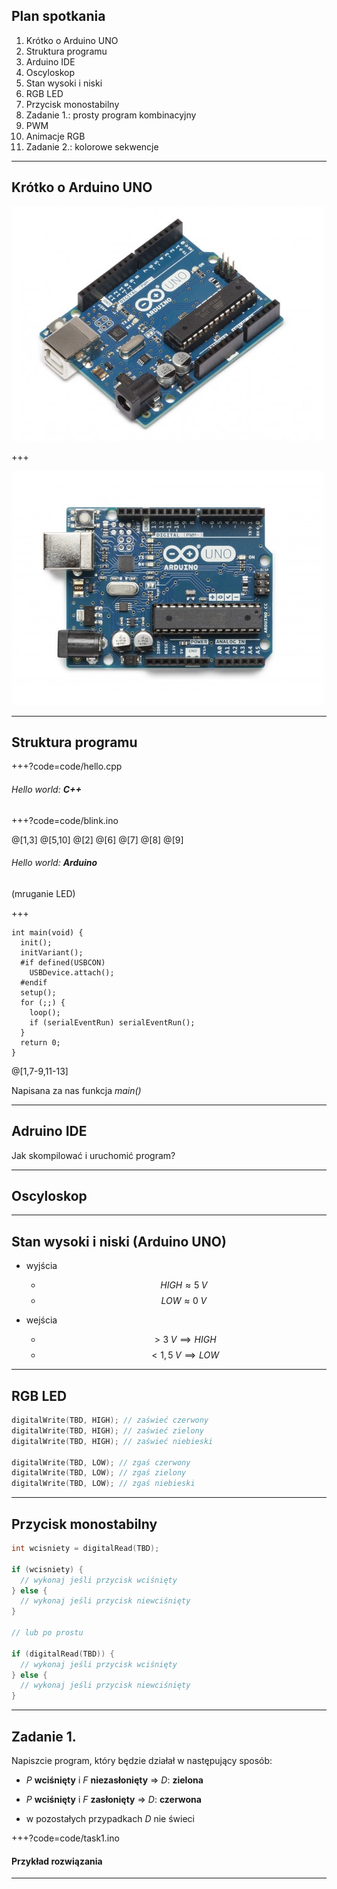 ## Plan spotkania

1. Krótko o Arduino UNO
1. Struktura programu
1. Arduino IDE
1. Oscyloskop
1. Stan wysoki i niski
1. RGB LED
1. Przycisk monostabilny
1. Zadanie 1.: prosty program kombinacyjny
1. PWM
1. Animacje RGB
1. Zadanie 2.: kolorowe sekwencje
---

## Krótko o Arduino UNO

![](img/uno_angle.jpg)

+++

![](img/uno.jpg)

---

## Struktura programu

+++?code=code/hello.cpp

###### Hello world: **C++**

+++?code=code/blink.ino

@[1,3]
@[5,10]
@[2]
@[6]
@[7]
@[8]
@[9]

###### Hello world: **Arduino**

(mruganie LED)

+++

```
int main(void) {
  init();
  initVariant();
  #if defined(USBCON)
    USBDevice.attach();
  #endif
  setup();
  for (;;) {
    loop();
    if (serialEventRun) serialEventRun();
  }
  return 0;
}
```

@[1,7-9,11-13]

Napisana za nas funkcja *main()*

---

## Adruino IDE

Jak skompilować i uruchomić program?

---

## Oscyloskop

---

## Stan wysoki i niski (Arduino UNO)

* wyjścia
  * $$HIGH \approx 5\;V$$
  * $$LOW \approx 0\;V$$

* wejścia
  * $$ > 3\;V \implies HIGH$$
  * $$ < 1,5\;V \implies LOW$$
  
---

## RGB LED

```c++
digitalWrite(TBD, HIGH); // zaświeć czerwony
digitalWrite(TBD, HIGH); // zaświeć zielony
digitalWrite(TBD, HIGH); // zaświeć niebieski

digitalWrite(TBD, LOW); // zgaś czerwony
digitalWrite(TBD, LOW); // zgaś zielony
digitalWrite(TBD, LOW); // zgaś niebieski
```

---

## Przycisk monostabilny

```c++
int wcisniety = digitalRead(TBD);

if (wcisniety) {
  // wykonaj jeśli przycisk wciśnięty
} else {
  // wykonaj jeśli przycisk niewciśnięty
}

// lub po prostu

if (digitalRead(TBD)) {
  // wykonaj jeśli przycisk wciśnięty
} else {
  // wykonaj jeśli przycisk niewciśnięty
}
```

---

## Zadanie 1.

Napiszcie program, który będzie działał w następujący sposób:

* *P* **wciśnięty** i *F* **niezasłonięty** => *D*: **zielona**

* *P* **wciśnięty** i *F* **zasłonięty** => *D*: **czerwona**

* w pozostałych przypadkach *D* nie świeci

+++?code=code/task1.ino

#### Przykład rozwiązania

---

